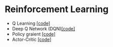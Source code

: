 # Reinforcement Learning

- Q Learning [[code]](q-learning.py)
- Deep Q Network (DQN)[[code]](dqn.py)
- Policy graient [[code]](policy_gradient.py)
- Actor-Critic [[code]](actor_critic.py)
